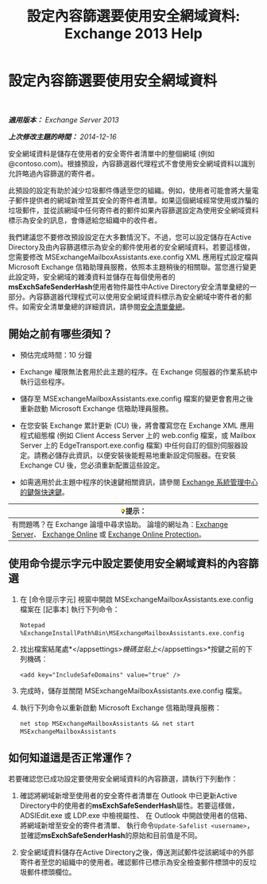 ﻿---
title: '設定內容篩選要使用安全網域資料: Exchange 2013 Help'
TOCTitle: 設定內容篩選要使用安全網域資料
ms:assetid: 1ee2b663-b4f3-4fef-8954-986f2d820924
ms:mtpsurl: https://technet.microsoft.com/zh-tw/library/Dn467930(v=EXCHG.150)
ms:contentKeyID: 59637254
ms.date: 05/21/2018
mtps_version: v=EXCHG.150
ms.translationtype: MT
---

# 設定內容篩選要使用安全網域資料

 

_**適用版本：** Exchange Server 2013_

_**上次修改主題的時間：** 2014-12-16_

安全網域資料是儲存在使用者的安全寄件者清單中的整個網域 (例如 @contoso.com)。根據預設，內容篩選器代理程式不會使用安全網域資料以識別允許略過內容篩選的寄件者。

此預設的設定有助於減少垃圾郵件傳遞至您的組織。例如，使用者可能會將大量電子郵件提供者的網域新增至其安全的寄件者清單。如果這個網域經常使用或詐騙的垃圾郵件，並從該網域中任何寄件者的郵件如果內容篩選設定為使用安全網域資料標示為安全的訊息，會傳遞給您組織中的收件者。

我們建議您不要修改預設設定在大多數情況下。不過，您可以設定儲存在Active Directory及由內容篩選標示為安全的郵件使用者的安全網域資料。若要這樣做，您需要修改 MSExchangeMailboxAssistants.exe.config XML 應用程式設定檔與 Microsoft Exchange 信箱助理員服務，依照本主題稍後的相關聯。當您進行變更此設定時，安全網域的雜湊資料並儲存在每個使用者的**msExchSafeSenderHash**使用者物件屬性中Active Directory安全清單彙總的一部分。內容篩選器代理程式可以使用安全網域資料標示為安全網域中寄件者的郵件。如需安全清單彙總的詳細資訊，請參閱[安全清單彙總](safelist-aggregation-exchange-2013-help.md)。

## 開始之前有哪些須知？

  - 預估完成時間：10 分鐘

  - Exchange 權限無法套用於此主題的程序。在 Exchange 伺服器的作業系統中執行這些程序。

  - 儲存至 MSExchangeMailboxAssistants.exe.config 檔案的變更會套用之後重新啟動 Microsoft Exchange 信箱助理員服務。

  - 在您安裝 Exchange 累計更新 (CU) 後，將會覆寫您在 Exchange XML 應用程式組態檔 (例如 Client Access Server 上的 web.config 檔案，或 Mailbox Server 上的 EdgeTransport.exe.config 檔案) 中任何自訂的個別伺服器設定。請務必儲存此資訊，以便安裝後能輕易地重新設定伺服器。在安裝 Exchange CU 後，您必須重新配置這些設定。

  - 如需適用於此主題中程序的快速鍵相關資訊，請參閱 [Exchange 系統管理中心的鍵盤快速鍵](keyboard-shortcuts-in-the-exchange-admin-center-exchange-online-protection-help.md)。

<table>
<thead>
<tr class="header">
<th><img src="images/Bb124558.tip(EXCHG.150).gif" title="提示" alt="提示" />提示：</th>
</tr>
</thead>
<tbody>
<tr class="odd">
<td>有問題嗎？在 Exchange 論壇中尋求協助。 論壇的網址為：<a href="https://go.microsoft.com/fwlink/p/?linkid=60612">Exchange Server</a>、 <a href="https://go.microsoft.com/fwlink/p/?linkid=267542">Exchange Online</a> 或 <a href="https://go.microsoft.com/fwlink/p/?linkid=285351">Exchange Online Protection</a>。</td>
</tr>
</tbody>
</table>


## 使用命令提示字元中設定要使用安全網域資料的內容篩選

1.  在 \[命令提示字元\] 視窗中開啟 MSExchangeMailboxAssistants.exe.config 檔案在 \[記事本\] 執行下列命令：
    
        Notepad %ExchangeInstallPath%Bin\MSExchangeMailboxAssistants.exe.config

2.  找出檔案結尾處*\</appsettings\>*機碼並貼上*\</appsettings\>*按鍵之前的下列機碼：
    
        <add key="IncludeSafeDomains" value="true" />

3.  完成時，儲存並關閉 MSExchangeMailboxAssistants.exe.config 檔案。

4.  執行下列命令以重新啟動 Microsoft Exchange 信箱助理員服務：
    
        net stop MSExchangeMailboxAssistants && net start MSExchangeMailboxAssistants

## 如何知道這是否正常運作？

若要確認您已成功設定要使用安全網域資料的內容篩選，請執行下列動作：

1.  確認將網域新增至使用者的安全寄件者清單在 Outlook 中已更新Active Directory中的使用者的**msExchSafeSenderHash**屬性。若要這樣做，ADSIEdit.exe 或 LDP.exe 中檢視屬性、 在 Outlook 中開啟使用者的信箱、 將網域新增至安全的寄件者清單、 執行命令`Update-Safelist <username>`，並確認**msExchSafeSenderHash**的原始和目前值是不同。

2.  安全網域資料儲存在Active Directory之後，傳送測試郵件從該網域中的外部寄件者至您的組織中的使用者。確認郵件已標示為安全檢查郵件標頭中的反垃圾郵件標頭欄位。

